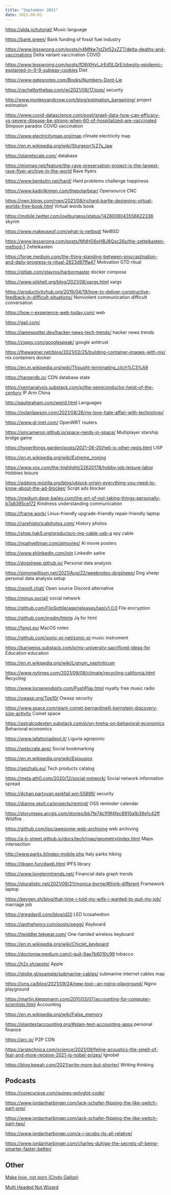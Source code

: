 ```yaml
---
title: "September 2021"
date: 2021-09-01
---
```


https://alda.io/tutorial/ Music language

https://bank.green/ Bank funding of fossil fuel industry

https://www.lesswrong.com/posts/n4MNw7stZkt52xZZT/delta-deaths-and-vaccinations Delta variant vaccination COVID

https://www.lesswrong.com/posts/fD8jXHvLJrEdSLQrE/obesity-epidemic-explained-in-0-9-subway-cookies Diet

https://www.gatesnotes.com/Books/Numbers-Dont-Lie

https://rachelbythebay.com/w/2021/08/17/pop/ security

http://www.monkeyandcrow.com/blog/estimation_bargaining/ project estimation

https://www.covid-datascience.com/post/israeli-data-how-can-efficacy-vs-severe-disease-be-strong-when-60-of-hospitalized-are-vaccinated Simpson paradox COVID vaccination

https://www.electricitymap.org/map climate electricity map

https://en.m.wikipedia.org/wiki/Sturgeon%27s_law

https://planetscale.com/ database

https://mixmag.net/feature/the-rave-preservation-project-is-the-largest-rave-flyer-archive-in-the-world Rave flyers

https://www.benkuhn.net/hard/ Hard problems challenge happiness

https://www.kadirilkimen.com/thepolarbear/ Opensource CNC

https://nwn.blogs.com/nwn/2021/08/richard-bartle-designing-virtual-worlds-free-book.html Virtual words book

https://mobile.twitter.com/joelburgess/status/1428008043556622336 skyrim

https://www.makeuseof.com/what-is-netbsd/ NetBSD

https://www.lesswrong.com/posts/NfdHG6oHBJ8Qxc26s/the-zettelkasten-method-1 Zettelkasten

https://forge.medium.com/the-thing-standing-between-procrastination-and-daily-progress-is-ritual-2823d97ffa47 Motivation GTD ritual

https://gitlab.com/stavros/harbormaster docker compose

https://www.oilshell.org/blog/2021/08/xargs.html xargs

https://productivityhub.org/2019/04/19/how-to-deliver-constructive-feedback-in-difficult-situations/ Nonviolent communication difficult conversation

https://how-i-experience-web-today.com/ web

https://gail.com/

https://jamespotter.dev/hacker-news-tech-trends/ hacker news trends

https://zyppy.com/googlespeak/ google antitrust

https://thewagner.net/blog/2021/02/25/building-container-images-with-nix/ nix containers docker

https://en.m.wikipedia.org/wiki/Thought-terminating_clich%C3%A9

https://harperdb.io/ CDN database state

https://semianalysis.substack.com/p/the-semiconductor-heist-of-the-century IP Arm China

http://paulgraham.com/weird.html Languages

https://nolanlawson.com/2021/08/26/my-love-hate-affair-with-technology/

https://www.gl-inet.com/ OpenWRT routers

https://smcameron.github.io/space-nerds-in-space/ Multiplayer starship bridge game

https://hyperthings.garden/posts/2021-06-20/hell-is-other-repls.html LISP

https://en.m.wikipedia.org/wiki/Extreme_ironing

https://www.vox.com/the-highlight/22620178/hobby-job-leisure-labor Hobbies leisure

https://addons.mozilla.org/blog/ublock-origin-everything-you-need-to-know-about-the-ad-blocker/ Script ads blocker

https://medium.dave-bailey.com/the-art-of-not-taking-things-personally-b7a8395ce172 Kindness understanding communication

https://frame.work/ Linux-friendly upgrade-friendly repair-friendly laptop

https://rarehistoricalphotos.com/ History photos

https://shop.hak5.org/products/o-mg-cable-usb-a spy cable

https://noahveltman.com/aimovies/ AI movie posters

https://www.shlinkedin.com/join LinkedIn satire

https://dogsheep.github.io/ Personal data analysis

https://simonwillison.net/2021/Aug/22/weeknotes-dogsheep/ Dog sheep personal data analysis setup

https://revolt.chat/ Open source Discord alternative

https://minus.social/ social network

https://github.com/FiloSottile/age/releases/tag/v1.0.0 File encryption

https://github.com/mgdm/htmlq Jq for html

https://fsnot.es/ MacOS notes

https://github.com/sonic-pi-net/sonic-pi music instrument

https://bariweiss.substack.com/p/my-university-sacrificed-ideas-for Education education

https://en.m.wikipedia.org/wiki/Lignum_nephriticum

https://www.nytimes.com/2021/09/08/climate/recycling-california.html Recycling

https://www.locserendipity.com/PushPlay.html royalty free music radio

https://owasp.org/Top10/ Owasp security

https://www.space.com/giant-comet-bernardinelli-bernstein-discovery-size-activity Comet space

https://astralcodexten.substack.com/p/on-hreha-on-behavioral-economics Behavioral economics

https://www.lafattoriadipol.it/ Liguria agroponic

https://webcrate.app/ Social bookmarking

https://en.m.wikipedia.org/wiki/Epiousios

https://geizhals.eu/ Tech products catalog

https://meta.ath0.com/2020/12/social-notwork/ Social network information spread

https://4chan.partyvan.epikfail.win:55899/ security

https://dianne.skoll.ca/projects/remind/ OSS reminder calendar

https://storymaps.arcgis.com/stories/bb7fe74c1f9f4fec8910a1b39e1c42ff Wildfire

https://github.com/iipc/awesome-web-archiving web archiving

https://a-b-street.github.io/docs/tech/map/geometry/index.html Maps intersection

http://www.parks.it/index-mobile.php Italy parks hiking

https://libgen.fun/dweb.html IPFS library

https://www.longtermtrends.net/ Financial data graph trends

https://pluralistic.net/2021/09/21/monica-byrne/#think-different  Framework laptop

https://keygen.sh/blog/that-time-i-told-my-wife-i-wanted-to-quit-my-job/ marriage job

https://gregdavill.com/blog/d20  LED Icosahedron

https://ianthehenry.com/posts/peggi/ Keyboard

https://twiddler.tekgear.com/ One-handed wireless keyboard

https://en.m.wikipedia.org/wiki/Chiclet_keyboard

https://doctorow.medium.com/i-quit-9ae7b6010c99 tobacco

https://h2x.sh/apple/ Apple

https://globe.gl/example/submarine-cables/ submarine internet cables map

https://jvns.ca/blog/2021/09/24/new-tool--an-nginx-playground/ Nginx playground

https://martin.kleppmann.com/2011/03/07/accounting-for-computer-scientists.html Accounting

https://en.m.wikipedia.org/wiki/False_memory

https://plaintextaccounting.org/#plain-text-accounting-apps personal finance

https://arc.io/ P2P CDN

https://arstechnica.com/science/2021/09/feline-acoustics-the-smell-of-fear-and-more-receive-2021-ig-nobel-prizes/ Ignobel

https://blog.kewah.com/2021/write-more-but-shorter/ Writing thinking

## Podcasts

https://corecursive.com/quines-polyglot-code/

https://www.jordanharbinger.com/jack-schafer-flipping-the-like-switch-part-one/

https://www.jordanharbinger.com/jack-schafer-flipping-the-like-switch-part-two/

https://www.jordanharbinger.com/a-j-jacobs-its-all-relative/

https://www.jordanharbinger.com/charles-duhigg-the-secrets-of-being-smarter-faster-better/

## Other

[Make love, not porn (Cindy Gallop)](https://youtu.be/FV8n_E_6Tpc)

[Multi Headed Nut Wizard](https://www.youtube.com/watch?v=Dz_3F0ZW4og)
